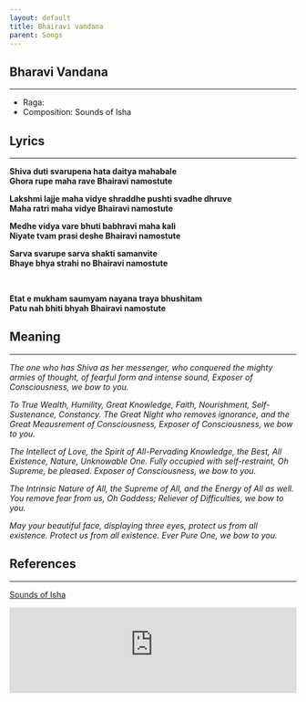 ```yaml
---
layout: default
title: Bhairavi vandana
parent: Songs
---
```


## Bharavi Vandana
---
- Raga: 
- Composition: Sounds of Isha

## Lyrics
---

<p>
    <strong>
        Shiva duti svarupena hata daitya mahabale
        <br>
        Ghora rupe maha rave Bhairavi namostute
    </strong>
</p>

<p></p>

<p>
    <strong>
        Lakshmi lajje maha vidye shraddhe pushti svadhe dhruve
        <br>
        Maha ratri maha vidye Bhairavi namostute
    </strong>
</p>

<p>
 
</p>

<p>
    <strong>
        Medhe vidya vare bhuti babhravi maha kali
        <br>
        Niyate tvam prasi deshe Bhairavi namostute
    </strong>
</p>

<p>
    <strong>
        Sarva svarupe sarva shakti samanvite
        <br>
        Bhaye bhya strahi no Bhairavi namostute
    </strong>
</p>

<br>

<p>
    <strong>
        Etat e mukham saumyam nayana traya bhushitam
        <br>
        Patu nah bhiti bhyah Bhairavi namostute
    </strong>
</p>


## Meaning
---

<p>
    <em>
        The one who has Shiva as her messenger, who conquered the mighty armies of thought, of fearful form and intense sound, Exposer of Consciousness, we bow to you.
    </em>
</p>

<p>
    <em>
        To True Wealth, Humility, Great Knowledge, Faith, Nourishment, Self-Sustenance, Constancy. The Great Night who removes ignorance, and the Great Meausrement of Consciousness, Exposer of Consciousness, we bow to you.
    </em>
</p>

<p>
    <em>
        The Intellect of Love, the Spirit of All-Pervading Knowledge, the Best, All Existence, Nature, Unknowable One. Fully occupied with self-restraint, Oh Supreme, be pleased. Exposer of Consciousness, we bow to you.
    </em>
</p>

<p>
    <em>
        The Intrinsic Nature of All, the Supreme of All, and the Energy of All as well. You remove fear from us, Oh Goddess; Reliever of Difficulties, we bow to you.
    </em>
</p>

<p>
    <em>
        May your beautiful face, displaying three eyes, protect us from all existence. Protect us from all existence. Ever Pure One, we bow to you.
    </em>
</p>


## References
---
[Sounds of Isha](https://open.spotify.com/track/2BPfuEhYccGXJe4nXCW9XT?si=o7hDpwbwSByfEs7fCt4ZIw)

<iframe width="100%" src="https://www.youtube-nocookie.com/embed/3jSEc7ZJ1Z8" frameborder="0" allow="accelerometer; autoplay; clipboard-write; encrypted-media; gyroscope; picture-in-picture" allowfullscreen></iframe>
